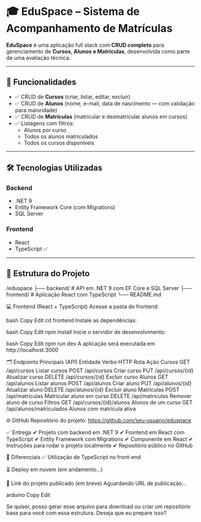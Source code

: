 # 🎓 EduSpace – Sistema de Acompanhamento de Matrículas

**EduSpace** é uma aplicação full stack com **CRUD completo** para gerenciamento de **Cursos, Alunos e Matrículas**, desenvolvida como parte de uma avaliação técnica.

---

## 📌 Funcionalidades

- ✅ CRUD de **Cursos** (criar, listar, editar, excluir)
- ✅ CRUD de **Alunos** (nome, e-mail, data de nascimento — com validação para maioridade)
- ✅ CRUD de **Matrículas** (matricular e desmatricular alunos em cursos)
- ✅ Listagens com filtros:
  - Alunos por curso
  - Todos os alunos matriculados
  - Todos os cursos disponíveis

---

## 🛠 Tecnologias Utilizadas

### Backend
- .NET 9
- Entity Framework Core (com Migrations)
- SQL Server

### Frontend
- React
- TypeScript ✅

---

## 📁 Estrutura do Projeto

/eduspace
├── backend/ # API em .NET 9 com EF Core e SQL Server
├── frontend/ # Aplicação React com TypeScript
└── README.md

💻 Frontend (React + TypeScript)
Acesse a pasta do frontend:

bash
Copy
Edit
cd frontend
Instale as dependências:

bash
Copy
Edit
npm install
Inicie o servidor de desenvolvimento:

bash
Copy
Edit
npm run dev
A aplicação será executada em http://localhost:3000

🗂 Endpoints Principais (API)
Entidade	Verbo HTTP	Rota	Ação
Cursos	GET	/api/cursos	Listar cursos
POST	/api/cursos	Criar curso
PUT	/api/cursos/{id}	Atualizar curso
DELETE	/api/cursos/{id}	Excluir curso
Alunos	GET	/api/alunos	Listar alunos
POST	/api/alunos	Criar aluno
PUT	/api/alunos/{id}	Atualizar aluno
DELETE	/api/alunos/{id}	Excluir aluno
Matrículas	POST	/api/matriculas	Matricular aluno em curso
DELETE	/api/matriculas	Remover aluno de curso
Filtros	GET	/api/cursos/{id}/alunos	Alunos de um curso
GET	/api/alunos/matriculados	Alunos com matrícula ativa

🌐 GitHub
Repositório do projeto:
https://github.com/seu-usuario/eduspace

✅ Entrega
✔ Projeto com backend em .NET 9
✔ Frontend em React com TypeScript
✔ Entity Framework com Migrations
✔ Componente em React
✔ Instruções para rodar o projeto localmente
✔ Repositório público no GitHub

🧪 Diferenciais
✅ Utilização de TypeScript no front-end

⏳ Deploy em nuvem (em andamento...)

🔗 Link do projeto publicado (em breve)
Aguardando URL de publicação...

arduino
Copy
Edit

Se quiser, posso gerar esse arquivo para download ou criar um repositório base para você com essa estrutura. Deseja que eu prepare isso?







